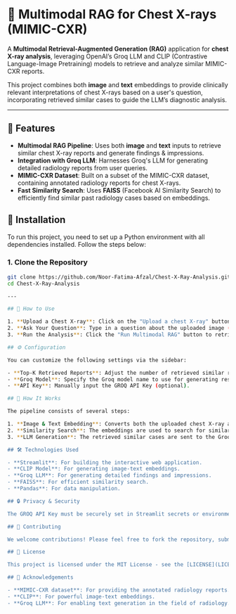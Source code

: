 # 🩻 **Multimodal RAG for Chest X-rays (MIMIC-CXR)**

A **Multimodal Retrieval-Augmented Generation (RAG)** application for **chest X-ray analysis**, leveraging OpenAI’s Groq LLM and CLIP (Contrastive Language-Image Pretraining) models to retrieve and analyze similar MIMIC-CXR reports.

This project combines both **image** and **text** embeddings to provide clinically relevant interpretations of chest X-rays based on a user's question, incorporating retrieved similar cases to guide the LLM’s diagnostic analysis.

---

## 🚀 **Features**

- **Multimodal RAG Pipeline**: Uses both **image** and **text** inputs to retrieve similar chest X-ray reports and generate findings & impressions.
- **Integration with Groq LLM**: Harnesses Groq's LLM for generating detailed radiology reports from user queries.
- **MIMIC-CXR Dataset**: Built on a subset of the MIMIC-CXR dataset, containing annotated radiology reports for chest X-rays.
- **Fast Similarity Search**: Uses **FAISS** (Facebook AI Similarity Search) to efficiently find similar past radiology cases based on embeddings.

## 🔧 **Installation**

To run this project, you need to set up a Python environment with all dependencies installed. Follow the steps below:

### 1. Clone the Repository

```bash
git clone https://github.com/Noor-Fatima-Afzal/Chest-X-Ray-Analysis.git
cd Chest-X-Ray-Analysis

---

## 📖 How to Use

1. **Upload a Chest X-ray**: Click on the "Upload a chest X-ray" button to upload a chest X-ray in JPEG or PNG format.
2. **Ask Your Question**: Type in a question about the uploaded image (e.g., "What abnormalities do you see in the X-ray?").
3. **Run the Analysis**: Click the "Run Multimodal RAG" button to retrieve similar cases and generate findings & impression using the Groq LLM.

## ⚙️ Configuration

You can customize the following settings via the sidebar:

- **Top-K Retrieved Reports**: Adjust the number of retrieved similar reports.
- **Groq Model**: Specify the Groq model name to use for generating responses.
- **API Key**: Manually input the GROQ API Key (optional).

## 🧠 How It Works

The pipeline consists of several steps:

1. **Image & Text Embedding**: Converts both the uploaded chest X-ray and user query into embeddings using the CLIP model.
2. **Similarity Search**: The embeddings are used to search for similar past cases from the MIMIC-CXR dataset using FAISS.
3. **LLM Generation**: The retrieved similar cases are sent to the Groq LLM, which generates a Findings and Impression for the user's query based on the past cases.

## 🛠️ Technologies Used

- **Streamlit**: For building the interactive web application.
- **CLIP Model**: For generating image-text embeddings.
- **Groq LLM**: For generating detailed findings and impressions.
- **FAISS**: For efficient similarity search.
- **Pandas**: For data manipulation.

## 🔒 Privacy & Security

The GROQ API Key must be securely set in Streamlit secrets or environment variables to ensure proper functionality of the app. Please avoid exposing your API key publicly.

## 📝 Contributing

We welcome contributions! Please feel free to fork the repository, submit issues, and create pull requests.

## 📄 License

This project is licensed under the MIT License - see the [LICENSE](LICENSE) file for details.

## 👥 Acknowledgements

- **MIMIC-CXR dataset**: For providing the annotated radiology reports.
- **CLIP**: For powerful image-text embeddings.
- **Groq LLM**: For enabling text generation in the field of radiology.

